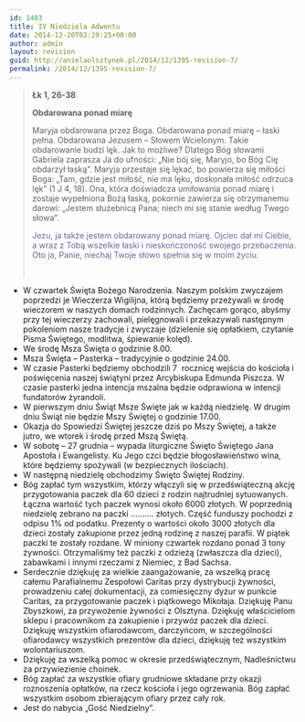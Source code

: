 ```yaml
---
id: 1403
title: IV Niedziela Adwentu
date: 2014-12-20T02:29:25+00:00
author: admin
layout: revision
guid: http://anielaolsztynek.pl/2014/12/1395-revision-7/
permalink: /2014/12/1395-revision-7/
---
```

> **Łk 1, 26-38**
> 
> **Obdarowana ponad miarę**
> 
> Maryja obdarowana przez Boga. Obdarowana ponad miarę &#8211; łaski pełna. Obdarowana Jezusem &#8211; Słowem Wcielonym. Takie obdarowanie budzi lęk. Jak to możliwe? Dlatego Bóg słowami Gabriela zaprasza Ja do ufności: &#8222;Nie bój się, Maryjo, bo Bóg Cię obdarzył łaską&#8221;. Maryja przestaje się lękać, bo powierza się miłości Boga: &#8222;Tam, gdzie jest miłość, nie ma lęku, doskonała miłość odrzuca lęk&#8221; (1 J 4, 18). Ona, która doświadcza umiłowania ponad miarę i zostaje wypełniona Bożą łaską, pokornie zawierza się otrzymanemu darowi: &#8222;Jestem służebnicą Pana; niech mi się stanie według Twego słowa&#8221;.
> 
> <span style="color: #666699;">Jezu, ja także jestem obdarowany ponad miarę. Ojciec dał mi Ciebie, a wraz z Tobą wszelkie łaski i nieskończoność swojego przebaczenia. Oto ja, Panie, niechaj Twoje słowo spełnia się w moim życiu.</span>
> 
> <span style="color: #666699;"><br /> </span>

  * W czwartek Święta Bożego Narodzenia. Naszym polskim zwyczajem poprzedzi je Wieczerza Wigilijna, którą będziemy przeżywali w środę wieczorem w naszych domach rodzinnych. Zachęcam gorąco, abyśmy przy tej wieczerzy zachowali, pielęgnowali i przekazywali następnym pokoleniom nasze tradycje i zwyczaje (dzielenie się opłatkiem, czytanie Pisma Świętego, modlitwa, śpiewanie kolęd).
  * We środę Msza Święta o godzinie 8.00.
  * Msza Święta – Pasterka – tradycyjnie o godzinie 24.00.
  * W czasie Pasterki będziemy obchodzili 7  rocznicę wejścia do kościoła i poświęcenia naszej świątyni przez Arcybiskupa Edmunda Piszcza. W czasie pasterki jedna intencja mszalna będzie odprawiona w intencji fundatorów żyrandoli.
  * W pierwszym dniu Świąt Msze Święte jak w każdą niedzielę. W drugim dniu Świąt nie będzie Mszy Świętej o godzinie 17.00.
  * Okazja do Spowiedzi Świętej jeszcze dziś po Mszy Świętej, a także jutro, we wtorek i środę przed Mszą Świętą.
  * W sobotę – 27 grudnia – wypada liturgiczne Święto Świętego Jana Apostoła i Ewangelisty. Ku Jego czci będzie błogosławieństwo wina, które będziemy spożywali (w bezpiecznych ilościach).
  * W następną niedzielę obchodzimy Święto Świętej Rodziny.
  * Bóg zapłać tym wszystkim, którzy włączyli się w przedświąteczną akcję przygotowania paczek dla 60 dzieci z rodzin najtrudniej sytuowanych. Łączna wartość tych paczek wynosi około 6000 złotych. W poprzednią niedzielę zebrano na paczki &#8230;&#8230;&#8230;. złotych. Część funduszy pochodzi z odpisu 1% od podatku. Prezenty o wartości około 3000 złotych dla dzieci zostały zakupione przez jedną rodzinę z naszej parafii. W piątek paczki te zostały rozdane. W miniony czwartek rozdano ponad 3 tony żywności. Otrzymaliśmy też paczki z odzieżą (zwłaszcza dla dzieci), zabawkami i innymi rzeczami z Niemiec, z Bad Sachsa.
  * Serdecznie dziękuję za wielkie zaangażowanie, za wszelką pracę całemu Parafialnemu Zespołowi Caritas przy dystrybucji żywności, prowadzeniu całej dokumentacji, za comiesięczny dyżur w punkcie Caritas, za przygotowanie paczek i piątkowego Mikołaja. Dziękuję Panu Zbyszkowi, za przywożenie żywności z Olsztyna. Dziękuję właścicielom sklepu i pracownikom za zakupienie i przywóz paczek dla dzieci. Dziękuję wszystkim ofiarodawcom, darczyńcom, w szczególności ofiarodawcy wszystkich prezentów dla dzieci, dziękuję też wszystkim wolontariuszom.
  * Dziękuję za wszelką pomoc w okresie przedświątecznym, Nadleśnictwu za przywiezienie choinek.
  * Bóg zapłać za wszystkie ofiary grudniowe składane przy okazji roznoszenia opłatków, na rzecz kościoła i jego ogrzewania. Bóg zapłać wszystkim osobom zbierającym ofiary przez cały rok.
  * Jest do nabycia „Gość Niedzielny”.